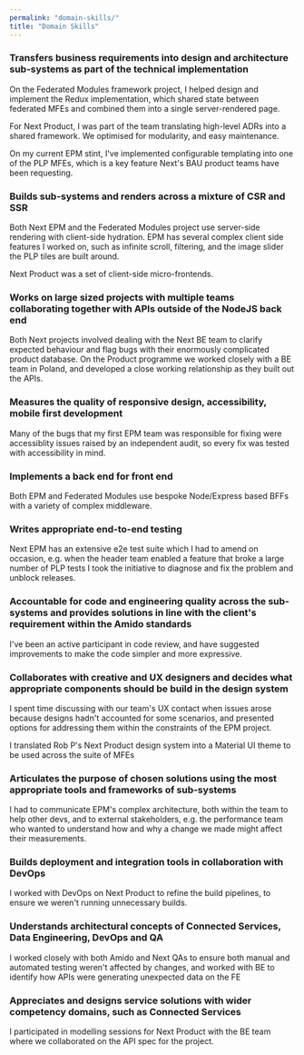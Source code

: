 ```yaml
---
permalink: "domain-skills/"
title: "Domain Skills"
---
```


### Transfers business requirements into design and architecture sub-systems as part of the technical implementation

On the Federated Modules framework project, I helped design and implement the Redux implementation, which shared state between federated MFEs and combined them into a single server-rendered page.

For Next Product, I was part of the team translating high-level ADRs into a shared framework. We optimised for modularity, and easy maintenance.

On my current EPM stint, I've implemented configurable templating into one of the PLP MFEs, which is a key feature Next's BAU product teams have been requesting.

### Builds sub-systems and renders across a mixture of CSR and SSR

Both Next EPM and the Federated Modules project use server-side rendering with client-side hydration. EPM has several complex client side features I worked on, such as infinite scroll, filtering, and the image slider the PLP tiles are built around.

Next Product was a set of client-side micro-frontends.

### Works on large sized projects with multiple teams collaborating together with APIs outside of the NodeJS back end

Both Next projects involved dealing with the Next BE team to clarify expected behaviour and flag bugs with their enormously complicated product database. On the Product programme we worked closely with a BE team in Poland, and developed a close working relationship as they built out the APIs.

### Measures the quality of responsive design, accessibility, mobile first development

Many of the bugs that my first EPM team was responsible for fixing were accessiblity issues raised by an independent audit, so every fix was tested with accessibility in mind.

### Implements a back end for front end

Both EPM and Federated Modules use bespoke Node/Express based BFFs with a variety of complex middleware.

### Writes appropriate end-to-end testing

Next EPM has an extensive e2e test suite which I had to amend on occasion, e.g. when the header team enabled a feature that broke a large number of PLP tests I took the initiative to diagnose and fix the problem and unblock releases.

### Accountable for code and engineering quality across the sub-systems and provides solutions in line with the client's requirement within the Amido standards

I've been an active participant in code review, and have suggested improvements to make the code simpler and more expressive. 

### Collaborates with creative and UX designers and decides what appropriate components should be build in the design system

I spent time discussing with our team's UX contact when issues arose because designs hadn't accounted for some scenarios, and presented options for addressing them within the constraints of the EPM project.

I translated Rob P's Next Product design system into a Material UI theme to be used across the suite of MFEs

### Articulates the purpose of chosen solutions using the most appropriate tools and frameworks of sub-systems

I had to communicate EPM's complex architecture, both within the team to help other devs, and to external stakeholders, e.g. the performance team who wanted to understand how and why a change we made might affect their measurements.

### Builds deployment and integration tools in collaboration with DevOps

I worked with DevOps on Next Product to refine the build pipelines, to ensure we weren't running unnecessary builds. 

### Understands architectural concepts of Connected Services, Data Engineering, DevOps and QA

I worked closely with both Amido and Next QAs to ensure both manual and automated testing weren't affected by changes, and worked with BE to identify how APIs were generating unexpected data on the FE

### Appreciates and designs service solutions with wider competency domains, such as Connected Services

I participated in modelling sessions for Next Product with the BE team where we collaborated on the API spec for the project.
